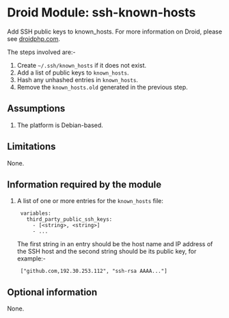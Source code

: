 # Droid Module: ssh-known-hosts

Add SSH public keys to known_hosts. For more information on Droid, please see
[droidphp.com](http://droidphp.com).

The steps involved are:-

1. Create `~/.ssh/known_hosts` if it does not exist.
2. Add a list of public keys to `known_hosts`.
3. Hash any unhashed entries in `known_hosts`.
4. Remove the `known_hosts.old` generated in the previous step.


## Assumptions

1. The platform is Debian-based.


## Limitations

None.


## Information required by the module

1. A list of one or more entries for the `known_hosts` file:

        variables:
          third_party_public_ssh_keys:
            - [<string>, <string>]
            - ...
   The first string in an entry should be the host name and IP address of the
   SSH host and the second string should be its public key, for example:-

        ["github.com,192.30.253.112", "ssh-rsa AAAA..."]

## Optional information

None.
